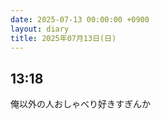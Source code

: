 ```yaml
---
date: 2025-07-13 00:00:00 +0900
layout: diary
title: 2025年07月13日(日)
---
```


## 13:18
俺以外の人おしゃべり好きすぎんか
